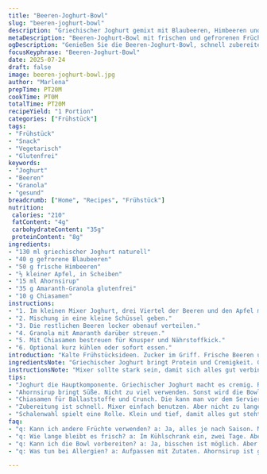 ```yaml
---
title: "Beeren-Joghurt-Bowl"
slug: "beeren-joghurt-bowl"
description: "Griechischer Joghurt gemixt mit Blaubeeren, Himbeeren und einem halben Apfel. Getoppt mit Ahornsirup, glutenfreiem Amaranth-Granola und Chiasamen. Vegetarisch, eifrei, nussfrei, glutenfrei. Leicht, frisch, 20 Minuten Vorbereitung, keine Hitze. Erfrischender, fruchtiger Frühstückssnack mit zarten Fruchtstücken und knuspriger Textur. Kalorienarm, ballaststoffreich, mit gesunden Proteinen."
metaDescription: "Beeren-Joghurt-Bowl mit frischen und gefrorenen Früchten, Joghurt und knusprigem Granola. Ein erfrischender Frühstückssnack für jeden Morgen."
ogDescription: "Genießen Sie die Beeren-Joghurt-Bowl, schnell zubereitet und leicht. Perfekt für ein gesundes Frühstück oder Snack-Moment."
focusKeyphrase: "Beeren-Joghurt-Bowl"
date: 2025-07-24
draft: false
image: beeren-joghurt-bowl.jpg
author: "Marlena"
prepTime: PT20M
cookTime: PT0M
totalTime: PT20M
recipeYield: "1 Portion"
categories: ["Frühstück"]
tags:
- "Frühstück"
- "Snack"
- "Vegetarisch"
- "Glutenfrei"
keywords:
- "Joghurt"
- "Beeren"
- "Granola"
- "gesund"
breadcrumb: ["Home", "Recipes", "Frühstück"]
nutrition: 
 calories: "210"
 fatContent: "4g"
 carbohydrateContent: "35g"
 proteinContent: "8g"
ingredients:
- "130 ml griechischer Joghurt naturell"
- "40 g gefrorene Blaubeeren"
- "50 g frische Himbeeren"
- "½ kleiner Apfel, in Scheiben"
- "15 ml Ahornsirup"
- "35 g Amaranth-Granola glutenfrei"
- "10 g Chiasamen"
instructions:
- "1. Im kleinen Mixer Joghurt, drei Viertel der Beeren und den Apfel mit Ahornsirup mixen bis cremig. Etwa 10 Minuten mixen, nicht zu lange, Fruchtstücke sollen bleiben."
- "2. Mischung in eine kleine Schüssel geben."
- "3. Die restlichen Beeren locker obenauf verteilen."
- "4. Granola mit Amaranth darüber streuen."
- "5. Mit Chiasamen bestreuen für Knusper und Nährstoffkick."
- "6. Optional kurz kühlen oder sofort essen."
introduction: "Kalte Frühstücksideen. Zucker im Griff. Frische Beeren und Apfel sorgen für Biss. Keine Eier, keine Nüsse, kein Gluten. Alles in 20 Minuten. Die Farbe? Knallrot und Blautöne gemischt. Minimaler Aufwand. Einfach rein in den Mixer. Das ergibt cremige Masse, nicht zu dick, nicht zu flüssig. Mit Ahornsirup leicht süß. Knuspriges Granola aus Amaranth hält gegen die Frucht auf. Chiasamen drin, um Kraft zu geben. Das Frühstück, das wach macht und entspannt zugleich. Ein schneller Snack, der satt macht. Immer wieder anders je nach Saison. Powermix mit Vitaminen und Ballaststoffen. Wer keine Nüsse mag, ist hier richtig. Glutenfreie Option willkommen. Kokos oder Hafergranola auch okay. Die Konsistenz liegt zwischen Joghurt und Pudding. Und kalt schmeckt es besser. Sonst labberig. Ohne Hitze, kein Kochen, keine Schäden an Vitaminen."
ingredientsNote: "Griechischer Joghurt bringt Protein und Cremigkeit. Gefrorene Blaubeeren lassen sich gut lagern, geben süße Säure. Frische Himbeeren sorgen für frische Säure und zarte Textur. Apfelscheiben ersetzen Banane diesmal, bringen Süße und knackigen Biss. Ahornsirup als natürlicher Süßstoff, sanft und aromatisch. Amaranth-Granola glutenfrei, knusprig und nahrhaft, eine Alternative zu Quinoa. Chiasamen für Omega-3-Fette, Ballaststoffe und interessanten Crunch. Alles bekommt man in gut sortierten Supermärkten oder Bioläden. Vorsichtig mit Sirupmenge, damit es nicht zu süß wird. Granola kann mit Gewürzen wie Zimt ergänzt werden. Apfel ruhig bio wählen, da Schale dran bleibt. Ohne Milchprodukte auch Sojajoghurt möglich, aber Geschmack verändert sich stark."
instructionsNote: "Mixer sollte stark sein, damit sich alles gut verbindet, aber nicht zu lange pürieren. Fruchtstücke sollen erhalten bleiben, nicht komplett zerstört. Das Mixen ändert leicht die Farbe, Saft vermischt sich mit Joghurt. Danach Löffelweise in kleine Schüssel geben, damit Portion kontrolliert bleibt. Obst obenauf verteilen für Frische und optische Struktur. Granola erst am Schluss, sonst verliert es Knusprigkeit. Chiasamen als finaler Crunch. Optional kann man kurz quellen lassen, dann feuchtet alles leicht an. Direkt servieren funktioniert aber am besten. Die Zubereitung verlängert nicht die Zeit, ist schnell und effektiv. Kühl lagern, kein Wärmebedarf. Variationen empfehlenswert, mit saisonalem Obst experimentieren. Granola immer separat lagern, um Knusprigkeit zu bewahren."
tips:
- "Joghurt die Hauptkomponente. Griechischer Joghurt macht es cremig. Richtig kalt lassen. Beeren aus dem Tiefkühler sind für Spontanität perfekt. Himbeeren frisch, aber kurze Haltbarkeit. Am besten in einem gut sortierten Supermarkt kaufen."
- "Ahornsirup bringt Süße. Nicht zu viel verwenden. Sonst wird die Bowl zu süß. Experimentieren mit Gewürzen. Zimt zum Granola oder Joghurt geben. Für mehr Aroma. Amaranth-Granola knusprig halten. Immer separat lagern. Sonst wird's labberig."
- "Chiasamen für Ballaststoffe und Crunch. Die kann man vor dem Servieren quellen lassen. Aber nicht nötig, dann bleibt die Konsistenz besser. Obst wechseln je nach Saison. Aprikosen, Erdbeeren oder Was auch immer. Immer frisch und bunten Mix machen."
- "Zubereitung ist schnell. Mixer einfach benutzen. Aber nicht zu lange. Sonst werden Beeren zermatscht. Korrigierte Farben vom Saft gut im Joghurt. Genießen am besten gleich nach dem Zubereiten. Aber auch Kühlschrank für später ist fein. Wirkung bleibt."
- "Schalenwahl spielt eine Rolle. Klein und tief, damit alles gut steht. Portionen sind wichtig. Nicht überfüllen, damit die Knusprigkeit bleibt. Wer mag, kann Schokolade reintun. Dunkle Schokolade für den Extra-Kick. Einfach Spaß beim Zubereiten, man kann variieren."
faq:
- "q: Kann ich andere Früchte verwenden? a: Ja, alles je nach Saison. Mango, Kiwi, oder was gerade da ist. Passt sich gut an. Aber achte auf Süße."
- "q: Wie lange bleibt es frisch? a: Im Kühlschrank ein, zwei Tage. Aber Geschmack leidet eventuell. Am besten frisch essen. Trommel nicht zu viel auf. Schalen getrennt lagern."
- "q: Kann ich die Bowl vorbereiten? a: Ja, bisschen ist möglich. Aber Granola extra halten, sonst wird es weich. Kühl lagern, dann ist es okay. Immer daran denken, dass es frisch geschmeckt werden soll."
- "q: Was tun bei Allergien? a: Aufpassen mit Zutaten. Ahornsirup ist gut, aber Allergien auch dort beachten. Alternativen ausprobieren, Sojajoghurt möglich, aber anders im Geschmack."

---
```

